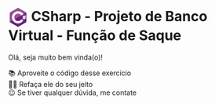 # <img align="center" alt="Ana-Csharp" height="40" src="https://raw.githubusercontent.com/devicons/devicon/master/icons/csharp/csharp-original.svg"> CSharp - Projeto de Banco Virtual - Função de Saque

Olá, seja muito bem vinda(o)!

📚 Aproveite o código desse exercício
<br>
👩‍💻 Refaça ele do seu jeito
<br>
😉 Se tiver qualquer dúvida, me contate
